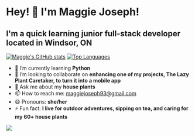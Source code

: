 # Hey! 👋 I'm Maggie Joseph!

## I'm a quick learning junior full-stack developer located in Windsor, ON

[![Maggie's GitHub stats](https://github-readme-stats.vercel.app/api?username=maggiejoe)](https://github.com/maggiejoe/github-readme-stats&show_icons=true&theme=radical) [![Top Languages](https://github-readme-stats.vercel.app/api/top-langs/?username=maggiejoe)](https://github.com/maggiejoe/github-readme-stats&theme=radical)


- 🌱 I’m currently learning **Python**
- 👯 I’m looking to collaborate on **enhancing one of my projects, The Lazy Plant Caretaker, to turn it into a mobile app**
- 💬 Ask me about my **house plants**
- 📫 How to reach me: maggiejoseph93@gmail.com
- 😄 Pronouns: **she/her**
- ⚡ Fun fact: **I live for outdoor adventures, sipping on tea, and caring for my 60+ house plants**


![](https://komarev.com/ghpvc/?username=maggiejoe&style=flat-square&color=brightgreen)
